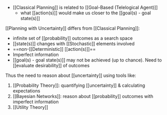 - [[Classical Planning]] is related to [[Goal-Based (Telelogical Agent)]]
	- what [[action(s)]] would make us closer to the [[goal(s) - goal state(s)]]

[[Planning with Uncertainty]] differs from [[Classical Planning]]:
- infinite set of [[probability]] outcomes as a search space
- [[state(s)]] changes with [[Stochastic]] elements involved
- ==non-[[Deterministic]] [[action(s)]]==
- Imperfect information
- [[goal(s) - goal state(s)]] may not be achieved (up to chance). Need to [[evaluate desirability]] of outcomes

Thus the need to reason about [[uncertainty]] using tools like:
1. [[Probability Theory]]: quantifying [[uncertainty]] & calculating expectations
2. [[Bayesian Networks]]: reason about [[probability]] outcomes with imperfect information
3. [[Utility Theory]]